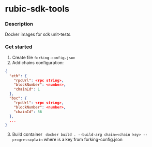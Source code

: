 # rubic-sdk-tools

### Description
Docker images for sdk unit-tests.

### Get started
1. Create file `forking-config.json`
2. Add chains configuration:
```json
{
  "eth": {
    "rpcUrl": <rpc string>,
    "blockNumber": <number>,
    "chainId": 1
  },
  "bsc": {
    "rpcUrl": <rpc string>,
    "blockNumber": <number>,
    "chainId": 56
  },
  ...
}

```
3. Build container ` docker build . --build-arg chain=<chain key> --progress=plain` where <chain key> is a key from forking-config.json 
